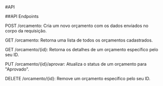 #API

##API Endpoints

POST /orcamento: Cria um novo orçamento com os dados enviados no corpo da requisição.

GET /orcamento: Retorna uma lista de todos os orçamentos cadastrados.

GET /orcamento/{id}: Retorna os detalhes de um orçamento específico pelo seu ID.

PUT /orcamento/{id}/aprovar: Atualiza o status de um orçamento para "Aprovado".

DELETE /orcamento/{id}: Remove um orçamento específico pelo seu ID.
